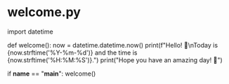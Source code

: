 # welcome.py
import datetime 

def welcome():
    now = datetime.datetime.now()
    print(f"Hello! 🌟\nToday is {now.strftime('%Y-%m-%d')} and the time is {now.strftime('%H:%M:%S')}.")
    print("Hope you have an amazing day! 🚀")

if __name__ == "__main__":
    welcome()

